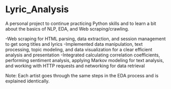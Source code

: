 # Lyric_Analysis
A personal project to continue practicing Python skills and to learn a bit about the basics of NLP, EDA, and Web scraping/crawling.

-Web scraping for HTML parsing, data extraction, and session management to get song titles and lyrics
-Implemented data manipulation, text processing, topic modeling, and data visualization for a clear efficient 
analysis and presentation
-Integrated calculating correlation coefficients, performing sentiment analysis, applying Markov modeling for 
text analysis, and working with HTTP requests and networking for data retrieval 

Note: Each artist goes through the same steps in the EDA process and is explained identically. 
